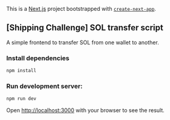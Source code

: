 This is a [Next.js](https://nextjs.org/) project bootstrapped with [`create-next-app`](https://github.com/vercel/next.js/tree/canary/packages/create-next-app).

## [Shipping Challenge] SOL transfer script

A simple frontend to transfer SOL from one wallet to another.

### Install dependencies

```bash
npm install
```


### Run development server:

```bash
npm run dev
```

Open [http://localhost:3000](http://localhost:3000) with your browser to see the result.
